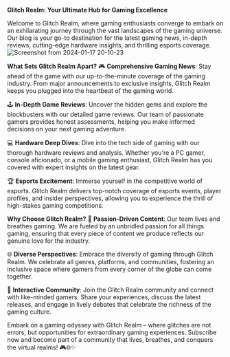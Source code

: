 **Glitch Realm: Your Ultimate Hub for Gaming Excellence**

Welcome to Glitch Realm, where gaming enthusiasts converge to embark on an exhilarating journey through the vast landscapes of the gaming universe. Our blog is your go-to destination for the latest gaming news, in-depth reviews, cutting-edge hardware insights, and thrilling esports coverage.
![Screenshot from 2024-01-17 20-10-23](https://github.com/Lancelxt/Glitch-Realm-A-Gaming-Blog/assets/129049363/c65d2cce-95ac-4883-89f0-163155fe30af)




**What Sets Glitch Realm Apart?**
🎮 **Comprehensive Gaming News**: Stay ahead of the game with our up-to-the-minute coverage of the gaming industry. From major announcements to exclusive insights, Glitch Realm keeps you plugged into the heartbeat of the gaming world.

🕹️ **In-Depth Game Reviews**: Uncover the hidden gems and explore the blockbusters with our detailed game reviews. Our team of passionate gamers provides honest assessments, helping you make informed decisions on your next gaming adventure.

💻 **Hardware Deep Dives**: Dive into the tech side of gaming with our thorough hardware reviews and analysis. Whether you're a PC gamer, console aficionado, or a mobile gaming enthusiast, Glitch Realm has you covered with expert insights on the latest gear.

🏆 **Esports Excitement**: Immerse yourself in the competitive world of esports. Glitch Realm delivers top-notch coverage of esports events, player profiles, and insider perspectives, allowing you to experience the thrill of high-stakes gaming competitions.

**Why Choose Glitch Realm?**
🚀 **Passion-Driven Content**: Our team lives and breathes gaming. We are fueled by an unbridled passion for all things gaming, ensuring that every piece of content we produce reflects our genuine love for the industry.

🌐 **Diverse Perspectives**: Embrace the diversity of gaming through Glitch Realm. We celebrate all genres, platforms, and communities, fostering an inclusive space where gamers from every corner of the globe can come together.

👾 **Interactive Community**: Join the Glitch Realm community and connect with like-minded gamers. Share your experiences, discuss the latest releases, and engage in lively debates that celebrate the richness of the gaming culture.

Embark on a gaming odyssey with Glitch Realm – where glitches are not errors, but opportunities for extraordinary gaming experiences. Subscribe now and become part of a community that lives, breathes, and conquers the virtual realms! 🎮🌐✨
